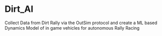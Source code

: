 # Dirt_AI
Collect Data from Dirt Rally via the OutSim protocol and create a ML based Dynamics Model of in game vehicles for autonomous Rally Racing

